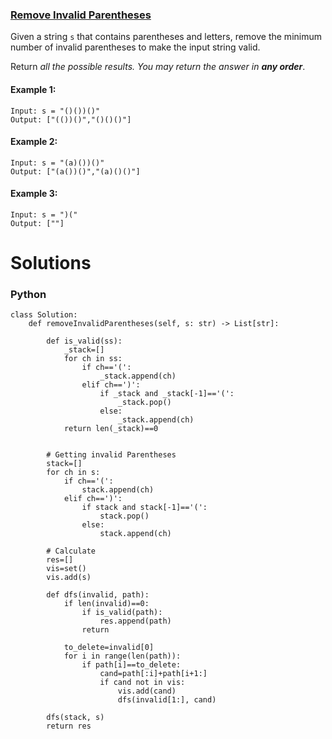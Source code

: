 ### [Remove Invalid Parentheses](https://leetcode.com/problems/remove-invalid-parentheses/) <br>

Given a string `s` that contains parentheses and letters, remove the minimum number of invalid parentheses to make the input string valid.

Return *all the possible results. You may return the answer in **any order***.


#### Example 1:

```
Input: s = "()())()"
Output: ["(())()","()()()"]

```

#### Example 2:

```
Input: s = "(a)())()"
Output: ["(a())()","(a)()()"]

```

#### Example 3:

```
Input: s = ")("
Output: [""]

```



# Solutions

### Python
```
class Solution: 
    def removeInvalidParentheses(self, s: str) -> List[str]:
        
        def is_valid(ss):
            _stack=[]
            for ch in ss:
                if ch=='(':
                    _stack.append(ch)
                elif ch==')':
                    if _stack and _stack[-1]=='(':
                        _stack.pop()
                    else:
                        _stack.append(ch)
            return len(_stack)==0
                    
        
        # Getting invalid Parentheses
        stack=[]
        for ch in s:
            if ch=='(':
                stack.append(ch)
            elif ch==')':
                if stack and stack[-1]=='(':
                    stack.pop()
                else:
                    stack.append(ch)
        
        # Calculate
        res=[]
        vis=set()
        vis.add(s)
        
        def dfs(invalid, path):
            if len(invalid)==0:
                if is_valid(path):
                    res.append(path)
                return
            
            to_delete=invalid[0]
            for i in range(len(path)):
                if path[i]==to_delete:
                    cand=path[:i]+path[i+1:]
                    if cand not in vis:
                        vis.add(cand)
                        dfs(invalid[1:], cand)            
        
        dfs(stack, s)
        return res

```
